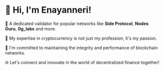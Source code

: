 <body>
    <div id="profile">
        <h1>👋 Hi, I'm Enayanneri!</h1>
        <p>🔗 A dedicated validator for popular networks like <strong>Side Protocol</strong>, <strong>Nodes Guru</strong>, <strong>0g_labs</strong> and more.</p>
        <p>💼 My expertise in cryptocurrency is not just my profession, it's my passion.</p>
        <p>🚀 I'm committed to maintaining the integrity and performance of blockchain networks.</p>
        <p>🌐 Let's connect and innovate in the world of decentralized finance together!</p>
    </div>
</body>
